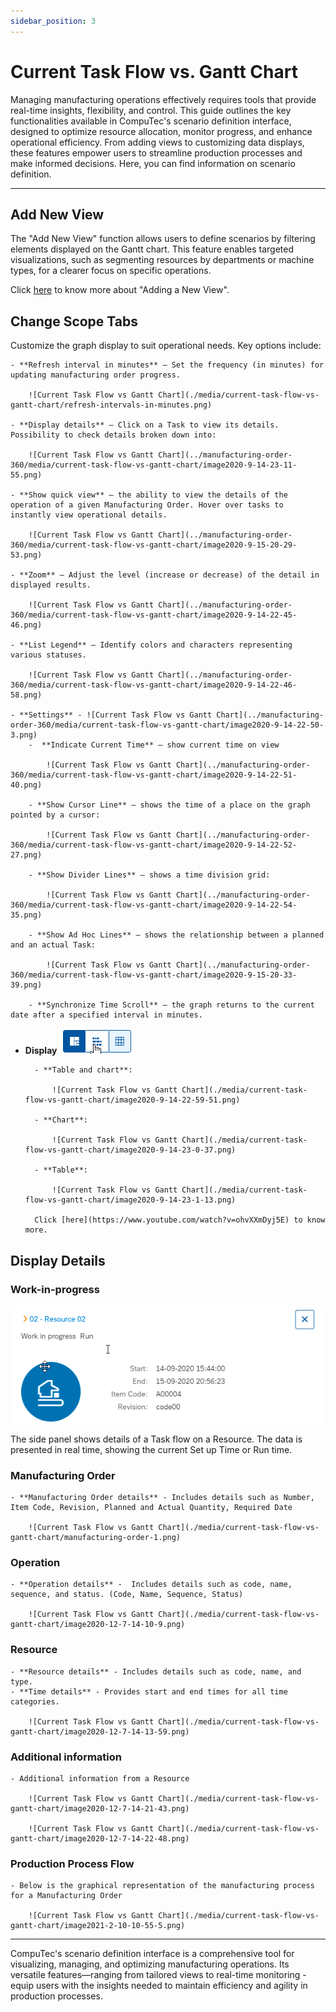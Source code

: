 ```yaml
---
sidebar_position: 3
---
```


# Current Task Flow vs. Gantt Chart

Managing manufacturing operations effectively requires tools that provide real-time insights, flexibility, and control. This guide outlines the key functionalities available in CompuTec's scenario definition interface, designed to optimize resource allocation, monitor progress, and enhance operational efficiency. From adding views to customizing data displays, these features empower users to streamline production processes and make informed decisions. Here, you can find information on scenario definition.

---

## Add New View

The "Add New View" function allows users to define scenarios by filtering elements displayed on the Gantt chart. This feature enables targeted visualizations, such as segmenting resources by departments or machine types, for a clearer focus on specific operations.

Click [here](https://www.youtube.com/watch?v=bGoJjbKHGg4) to know more about "Adding a New View".

## Change Scope Tabs

Customize the graph display to suit operational needs. Key options include:

    - **Refresh interval in minutes** – Set the frequency (in minutes) for updating manufacturing order progress.

        ![Current Task Flow vs Gantt Chart](./media/current-task-flow-vs-gantt-chart/refresh-intervals-in-minutes.png)

    - **Display details** – Click on a Task to view its details. Possibility to check details broken down into:

        ![Current Task Flow vs Gantt Chart](../manufacturing-order-360/media/current-task-flow-vs-gantt-chart/image2020-9-14-23-11-55.png)

    - **Show quick view** – the ability to view the details of the operation of a given Manufacturing Order. Hover over tasks to instantly view operational details.
    
        ![Current Task Flow vs Gantt Chart](../manufacturing-order-360/media/current-task-flow-vs-gantt-chart/image2020-9-15-20-29-53.png)

    - **Zoom** – Adjust the level (increase or decrease) of the detail in displayed results.

        ![Current Task Flow vs Gantt Chart](../manufacturing-order-360/media/current-task-flow-vs-gantt-chart/image2020-9-14-22-45-46.png)

    - **List Legend** – Identify colors and characters representing various statuses.
    
        ![Current Task Flow vs Gantt Chart](../manufacturing-order-360/media/current-task-flow-vs-gantt-chart/image2020-9-14-22-46-58.png)

    - **Settings** - ![Current Task Flow vs Gantt Chart](../manufacturing-order-360/media/current-task-flow-vs-gantt-chart/image2020-9-14-22-50-3.png)
        -  **Indicate Current Time** – show current time on view

            ![Current Task Flow vs Gantt Chart](../manufacturing-order-360/media/current-task-flow-vs-gantt-chart/image2020-9-14-22-51-40.png)

        - **Show Cursor Line** – shows the time of a place on the graph pointed by a cursor:

            ![Current Task Flow vs Gantt Chart](../manufacturing-order-360/media/current-task-flow-vs-gantt-chart/image2020-9-14-22-52-27.png)

        - **Show Divider Lines** – shows a time division grid:
        
            ![Current Task Flow vs Gantt Chart](../manufacturing-order-360/media/current-task-flow-vs-gantt-chart/image2020-9-14-22-54-35.png)

        - **Show Ad Hoc Lines** – shows the relationship between a planned and an actual Task:

            ![Current Task Flow vs Gantt Chart](../manufacturing-order-360/media/current-task-flow-vs-gantt-chart/image2020-9-15-20-33-39.png)

        - **Synchronize Time Scroll** – the graph returns to the current date after a specified interval in minutes.

- **Display** ![Current Task Flow vs Gantt Chart](./media/current-task-flow-vs-gantt-chart/image2020-9-14-22-58-46.png)

        - **Table and chart**:

            ![Current Task Flow vs Gantt Chart](./media/current-task-flow-vs-gantt-chart/image2020-9-14-22-59-51.png)

        - **Chart**:

            ![Current Task Flow vs Gantt Chart](./media/current-task-flow-vs-gantt-chart/image2020-9-14-23-0-37.png)
        
        - **Table**:

            ![Current Task Flow vs Gantt Chart](./media/current-task-flow-vs-gantt-chart/image2020-9-14-23-1-13.png)

        Click [here](https://www.youtube.com/watch?v=ohvXXmDyj5E) to know more.

## Display Details

### Work-in-progress

![Current Task Flow vs Gantt Chart](./media/current-task-flow-vs-gantt-chart/display-details.png)

The side panel shows details of a Task flow on a Resource. The data is presented in real time, showing the current Set up Time or Run time.

### Manufacturing Order

    - **Manufacturing Order details** - Includes details such as Number, Item Code, Revision, Planned and Actual Quantity, Required Date

        ![Current Task Flow vs Gantt Chart](./media/current-task-flow-vs-gantt-chart/manufacturing-order-1.png)

### Operation

    - **Operation details** -  Includes details such as code, name, sequence, and status. (Code, Name, Sequence, Status)

        ![Current Task Flow vs Gantt Chart](./media/current-task-flow-vs-gantt-chart/image2020-12-7-14-10-9.png)

### Resource

    - **Resource details** - Includes details such as code, name, and type.
    - **Time details** - Provides start and end times for all time categories.

        ![Current Task Flow vs Gantt Chart](./media/current-task-flow-vs-gantt-chart/image2020-12-7-14-13-59.png)

### Additional information

    - Additional information from a Resource

        ![Current Task Flow vs Gantt Chart](./media/current-task-flow-vs-gantt-chart/image2020-12-7-14-21-43.png)

        ![Current Task Flow vs Gantt Chart](./media/current-task-flow-vs-gantt-chart/image2020-12-7-14-22-48.png)

### Production Process Flow

    - Below is the graphical representation of the manufacturing process for a Manufacturing Order

        ![Current Task Flow vs Gantt Chart](./media/current-task-flow-vs-gantt-chart/image2021-2-10-10-55-5.png)

---
CompuTec's scenario definition interface is a comprehensive tool for visualizing, managing, and optimizing manufacturing operations. Its versatile features—ranging from tailored views to real-time monitoring - equip users with the insights needed to maintain efficiency and agility in production processes.
